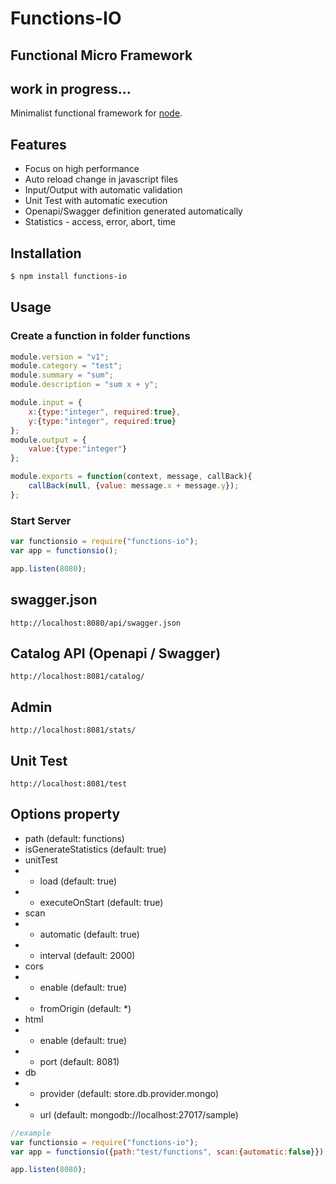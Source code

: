 # Functions-IO
## Functional Micro Framework
## work in progress...
Minimalist functional framework for [node](http://nodejs.org).

## Features
  * Focus on high performance
  * Auto reload change in javascript files
  * Input/Output with automatic validation
  * Unit Test with automatic execution
  * Openapi/Swagger definition generated automatically
  * Statistics - access, error, abort, time

## Installation
```bash
$ npm install functions-io
```

## Usage
### Create a function in folder functions
```javascript
module.version = "v1";
module.category = "test";
module.summary = "sum";
module.description = "sum x + y";

module.input = {
    x:{type:"integer", required:true},
    y:{type:"integer", required:true}
};
module.output = {
    value:{type:"integer"}
};

module.exports = function(context, message, callBack){
    callBack(null, {value: message.x + message.y});
};
```
### Start Server
```javascript
var functionsio = require("functions-io");
var app = functionsio();

app.listen(8080);
```

## swagger.json
```
http://localhost:8080/api/swagger.json
```
## Catalog API (Openapi / Swagger)
```
http://localhost:8081/catalog/
```
## Admin
```
http://localhost:8081/stats/
```
## Unit Test
```
http://localhost:8081/test
```

## Options property
* path (default: functions)
* isGenerateStatistics (default: true)
* unitTest
* * load (default: true)
* * executeOnStart (default: true)
* scan
* * automatic (default: true)
* * interval (default: 2000)
* cors
* * enable (default: true)
* * fromOrigin (default: *)
* html
* * enable (default: true)
* * port (default: 8081)
* db
* * provider (default: store.db.provider.mongo)
* * url (default: mongodb://localhost:27017/sample)
```javascript
//example
var functionsio = require("functions-io");
var app = functionsio({path:"test/functions", scan:{automatic:false}});

app.listen(8080);
```